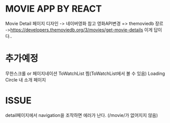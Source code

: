 # MOVIE APP BY REACT

Movie Detail 페이지 디자인 -> 네이버영화 참고
영화API변경 => themoviedb
장르 ->https://developers.themoviedb.org/3/movies/get-movie-details 이게 답이다..


# 추가예정
 무한스크롤 or 페이지네이션
 ToWatchList
 찜(ToWatchList에서 볼 수 있음)
 Loading Circle
 내 소개 페이지



# ISSUE
detail페이지에서 navigation을 조작하면 에러가 난다. (/movie/가 없어지지 않음)
